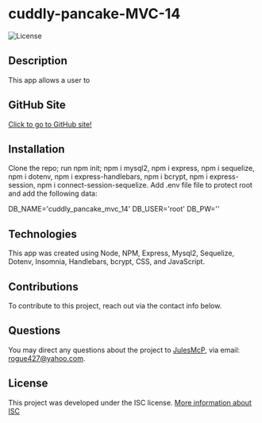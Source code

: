 # cuddly-pancake-MVC-14

![License](https://img.shields.io/badge/License-ISC-blue)

## Description

This app allows a user to 

## GitHub Site

[Click to go to GitHub site!](https://github.com/JulesMcP/cuddly-pancake-MVC-14)

## Installation

Clone the repo; run npm init; npm i mysql2, npm i express, npm i sequelize, npm i dotenv, npm i express-handlebars, npm i bcrypt, npm i express-session, npm i connect-session-sequelize. Add .env file file to protect root and add the following data:

DB_NAME='cuddly_pancake_mvc_14'
DB_USER='root'
DB_PW=''

## Technologies

This app was created using Node, NPM, Express, Mysql2, Sequelize, Dotenv, Insomnia, Handlebars, bcrypt, CSS, and JavaScript.

## Contributions

To contribute to this project, reach out via the contact info below.

## Questions

You may direct any questions about the project to [JulesMcP](https://github.com/JulesMcP), via email: [rogue427@yahoo.com](mailto:rogue427@yahoo.com).

## License

This project was developed under the ISC license.
[More information about ISC](https://opensource.org/licenses/ISC)
